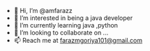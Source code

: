 - 👋 Hi, I’m @amfarazz
- 👀 I’m interested in being a java developer
- 🌱 I’m currently learning java ,python 
- 💞️ I’m looking to collaborate on ...
- 📫 Reach me at farazmgoriya101@gmail.com


<!---
amfarazz/amfarazz is a ✨ special ✨ repository because its `README.md` (this file) appears on your GitHub profile.
You can click the Preview link to take a look at your changes.
--->
